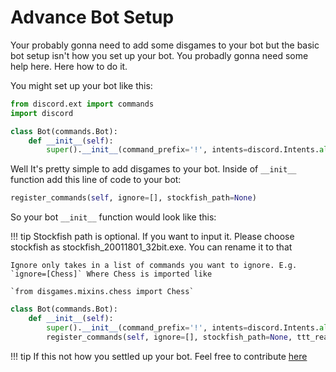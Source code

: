 # Advance Bot Setup

Your probably gonna need to add some disgames to your bot but the basic bot setup isn't how you set up your bot. You probadly gonna need some help here. Here how to do it.

You might set up your bot like this:

```python
from discord.ext import commands
import discord

class Bot(commands.Bot):
    def __init__(self):
        super().__init__(command_prefix='!', intents=discord.Intents.all())
```

Well It's pretty simple to add disgames to your bot. Inside of `__init__` function add this line of code to your bot:

```python
register_commands(self, ignore=[], stockfish_path=None)
```

So your bot `__init__` function would look like this:

!!! tip
    Stockfish path is optional. If you want to input it. Please choose stockfish as stockfish_20011801_32bit.exe. You can rename it to that

    Ignore only takes in a list of commands you want to ignore. E.g. `ignore=[Chess]` Where Chess is imported like
    
    `from disgames.mixins.chess import Chess`

```python
class Bot(commands.Bot):
    def __init__(self):
        super().__init__(command_prefix='!', intents=discord.Intents.all())
        register_commands(self, ignore=[], stockfish_path=None, ttt_reactions=False) # defualt
```

!!! tip
    If this not how you settled up your bot. Feel free to contribute [here](https://github.com/andrewthederp/disgames)
